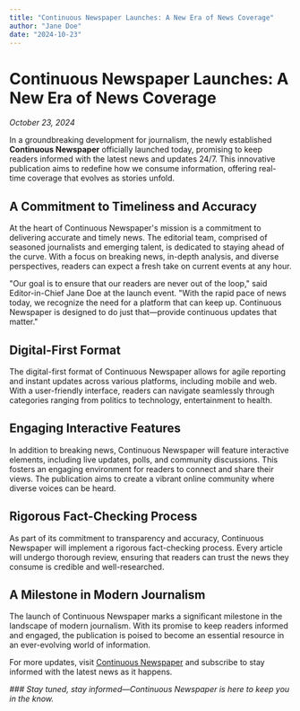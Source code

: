 ```yaml
---
title: "Continuous Newspaper Launches: A New Era of News Coverage"
author: "Jane Doe"
date: "2024-10-23"
---
```


# Continuous Newspaper Launches: A New Era of News Coverage

*October 23, 2024*

In a groundbreaking development for journalism, the newly established **Continuous Newspaper** officially launched today, promising to keep readers informed with the latest news and updates 24/7. This innovative publication aims to redefine how we consume information, offering real-time coverage that evolves as stories unfold.

## A Commitment to Timeliness and Accuracy

At the heart of Continuous Newspaper's mission is a commitment to delivering accurate and timely news. The editorial team, comprised of seasoned journalists and emerging talent, is dedicated to staying ahead of the curve. With a focus on breaking news, in-depth analysis, and diverse perspectives, readers can expect a fresh take on current events at any hour.

"Our goal is to ensure that our readers are never out of the loop," said Editor-in-Chief Jane Doe at the launch event. "With the rapid pace of news today, we recognize the need for a platform that can keep up. Continuous Newspaper is designed to do just that—provide continuous updates that matter."

## Digital-First Format

The digital-first format of Continuous Newspaper allows for agile reporting and instant updates across various platforms, including mobile and web. With a user-friendly interface, readers can navigate seamlessly through categories ranging from politics to technology, entertainment to health.

## Engaging Interactive Features

In addition to breaking news, Continuous Newspaper will feature interactive elements, including live updates, polls, and community discussions. This fosters an engaging environment for readers to connect and share their views. The publication aims to create a vibrant online community where diverse voices can be heard.

## Rigorous Fact-Checking Process

As part of its commitment to transparency and accuracy, Continuous Newspaper will implement a rigorous fact-checking process. Every article will undergo thorough review, ensuring that readers can trust the news they consume is credible and well-researched. 

## A Milestone in Modern Journalism

The launch of Continuous Newspaper marks a significant milestone in the landscape of modern journalism. With its promise to keep readers informed and engaged, the publication is poised to become an essential resource in an ever-evolving world of information.

For more updates, visit [Continuous Newspaper](#) and subscribe to stay informed with the latest news as it happens.

*### Stay tuned, stay informed—Continuous Newspaper is here to keep you in the know.*

